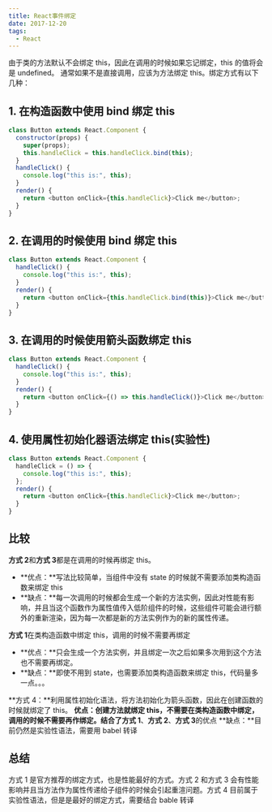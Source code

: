 ```yaml
---
title: React事件绑定
date: 2017-12-20
tags:
  - React
---
```


由于类的方法默认不会绑定 this，因此在调用的时候如果忘记绑定，this 的值将会是 undefined。
通常如果不是直接调用，应该为方法绑定 this。绑定方式有以下几种：

## 1. 在构造函数中使用 bind 绑定 this

```javascript
class Button extends React.Component {
  constructor(props) {
    super(props);
    this.handleClick = this.handleClick.bind(this);
  }
  handleClick() {
    console.log("this is:", this);
  }
  render() {
    return <button onClick={this.handleClick}>Click me</button>;
  }
}
```

## 2. 在调用的时候使用 bind 绑定 this

```javascript
class Button extends React.Component {
  handleClick() {
    console.log("this is:", this);
  }
  render() {
    return <button onClick={this.handleClick.bind(this)}>Click me</button>;
  }
}
```

## 3. 在调用的时候使用箭头函数绑定 this

```javascript
class Button extends React.Component {
  handleClick() {
    console.log("this is:", this);
  }
  render() {
    return <button onClick={() => this.handleClick()}>Click me</button>;
  }
}
```

## 4. 使用属性初始化器语法绑定 this(实验性)

```javascript
class Button extends React.Component {
  handleClick = () => {
    console.log("this is:", this);
  };
  render() {
    return <button onClick={this.handleClick}>Click me</button>;
  }
}
```

## 比较

**方式 2**和**方式 3**都是在调用的时候再绑定 this。

- **优点：**写法比较简单，当组件中没有 state 的时候就不需要添加类构造函数来绑定 this
- **缺点：**每一次调用的时候都会生成一个新的方法实例，因此对性能有影响，并且当这个函数作为属性值传入低阶组件的时候，这些组件可能会进行额外的重新渲染，因为每一次都是新的方法实例作为的新的属性传递。

**方式 1**在类构造函数中绑定 this，调用的时候不需要再绑定

- **优点：**只会生成一个方法实例，并且绑定一次之后如果多次用到这个方法也不需要再绑定。
- **缺点：**即使不用到 state，也需要添加类构造函数来绑定 this，代码量多一点。。。

**方式 4：**利用属性初始化语法，将方法初始化为箭头函数，因此在创建函数的时候就绑定了 this。
**优点：**创建方法就绑定 this，不需要在类构造函数中绑定，调用的时候不需要再作绑定。结合了**方式 1**、**方式 2**、**方式 3**的优点
**缺点：**目前仍然是实验性语法，需要用 babel 转译

## 总结

方式 1 是官方推荐的绑定方式，也是性能最好的方式。方式 2 和方式 3 会有性能影响并且当方法作为属性传递给子组件的时候会引起重渲问题。方式 4 目前属于实验性语法，但是是最好的绑定方式，需要结合 bable 转译
